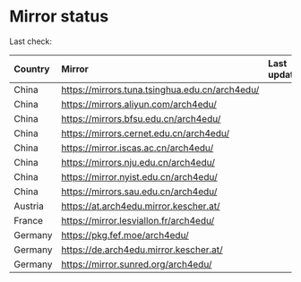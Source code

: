<script src="./time.js"></script>
# Mirror status
Last check: <script type="text/javascript">localize(1714191633.7504692);</script>

|Country|Mirror|Last update|
|:------|:-----|:----------|
|China|https://mirrors.tuna.tsinghua.edu.cn/arch4edu/|<script type="text/javascript">localize(1714157042);</script>|
|China|https://mirrors.aliyun.com/arch4edu/|<script type="text/javascript">localize(1714157042);</script>|
|China|https://mirrors.bfsu.edu.cn/arch4edu/|<script type="text/javascript">localize(1714071072);</script>|
|China|https://mirrors.cernet.edu.cn/arch4edu/|<script type="text/javascript">localize(1714157042);</script>|
|China|https://mirror.iscas.ac.cn/arch4edu/|<script type="text/javascript">localize(1714157042);</script>|
|China|https://mirrors.nju.edu.cn/arch4edu/|<script type="text/javascript">localize(1714157042);</script>|
|China|https://mirror.nyist.edu.cn/arch4edu/|<script type="text/javascript">localize(1714157042);</script>|
|China|https://mirrors.sau.edu.cn/arch4edu/|<script type="text/javascript">localize(1714157042);</script>|
|Austria|https://at.arch4edu.mirror.kescher.at/|<script type="text/javascript">localize(1714157042);</script>|
|France|https://mirror.lesviallon.fr/arch4edu/|<script type="text/javascript">localize(1714157042);</script>|
|Germany|https://pkg.fef.moe/arch4edu/|<script type="text/javascript">localize(1714157042);</script>|
|Germany|https://de.arch4edu.mirror.kescher.at/|<script type="text/javascript">localize(1714157042);</script>|
|Germany|https://mirror.sunred.org/arch4edu/|<script type="text/javascript">localize(1714157042);</script>|

<script src="./tablefilter/tablefilter.js"></script>
<script src="./table.js"></script>